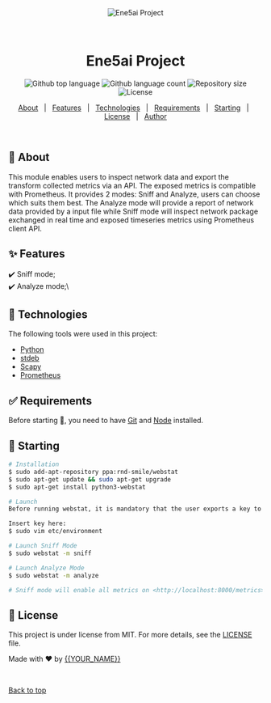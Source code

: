 <div align="center" id="top"> 
  <img src="./.github/app.gif" alt="Ene5ai Project" />

  &#xa0;

  <!-- <a href="https://ene5aiproject.netlify.app">Demo</a> -->
</div>

<h1 align="center">Ene5ai Project</h1>

<p align="center">
  <img alt="Github top language" src="https://img.shields.io/github/languages/top/{{saifuddin.mohammad}}/ene5ai-project?color=56BEB8">

  <img alt="Github language count" src="https://img.shields.io/github/languages/count/{{YOUR_GITHUB_USERNAME}}/ene5ai-project?color=56BEB8">

  <img alt="Repository size" src="https://img.shields.io/github/repo-size/{{YOUR_GITHUB_USERNAME}}/ene5ai-project?color=56BEB8">

  <img alt="License" src="https://img.shields.io/github/license/{{YOUR_GITHUB_USERNAME}}/ene5ai-project?color=56BEB8">

  <!-- <img alt="Github issues" src="https://img.shields.io/github/issues/{{YOUR_GITHUB_USERNAME}}/ene5ai-project?color=56BEB8" /> -->

  <!-- <img alt="Github forks" src="https://img.shields.io/github/forks/{{YOUR_GITHUB_USERNAME}}/ene5ai-project?color=56BEB8" /> -->

  <!-- <img alt="Github stars" src="https://img.shields.io/github/stars/{{YOUR_GITHUB_USERNAME}}/ene5ai-project?color=56BEB8" /> -->
</p>

<!-- Status -->

<!-- <h4 align="center"> 
	🚧  Ene5ai Project 🚀 Under construction...  🚧
</h4> 

<hr> -->

<p align="center">
  <a href="#dart-about">About</a> &#xa0; | &#xa0; 
  <a href="#sparkles-features">Features</a> &#xa0; | &#xa0;
  <a href="#rocket-technologies">Technologies</a> &#xa0; | &#xa0;
  <a href="#white_check_mark-requirements">Requirements</a> &#xa0; | &#xa0;
  <a href="#checkered_flag-starting">Starting</a> &#xa0; | &#xa0;
  <a href="#memo-license">License</a> &#xa0; | &#xa0;
  <a href="https://github.com/{{YOUR_GITHUB_USERNAME}}" target="_blank">Author</a>
</p>

<br>

## :dart: About ##

This module enables users to inspect network data and export the transform collected metrics via an API. The exposed metrics is compatible with Prometheus. It provides 2 modes: Sniff and Analyze, users can choose which suits them best. The Analyze mode will provide a report of network data provided by a input file while Sniff mode will inspect network package exchanged in real time and exposed timeseries metrics using Prometheus client API.
## :sparkles: Features ##

:heavy_check_mark: Sniff mode;\
:heavy_check_mark: Analyze mode;\

## :rocket: Technologies ##

The following tools were used in this project:

- [Python](https://www.python.org/)
- [stdeb](https://pypi.org/project/stdeb/)
- [Scapy](https://pypi.org/project/scapy/)
- [Prometheus](https://pypi.org/project/prometheus/)

## :white_check_mark: Requirements ##

Before starting :checkered_flag:, you need to have [Git](https://git-scm.com) and [Node](https://nodejs.org/en/) installed.

## :checkered_flag: Starting ##

```bash
# Installation
$ sudo add-apt-repository ppa:rnd-smile/webstat
$ sudo apt-get update && sudo apt-get upgrade
$ sudo apt-get install python3-webstat

# Launch
Before running webstat, it is mandatory that the user exports a key to the environment - this is to ensure that the sniffed data is encrypted

Insert key here: 
$ sudo vim etc/environment

# Launch Sniff Mode
$ sudo webstat -m sniff

# Launch Analyze Mode 
$ sudo webstat -m analyze

# Sniff mode will enable all metrics on <http://localhost:8000/metrics>, which can further be added as a Prometheus target

```

## :memo: License ##

This project is under license from MIT. For more details, see the [LICENSE](LICENSE.md) file.


Made with :heart: by <a href="https://github.com/{{YOUR_GITHUB_USERNAME}}" target="_blank">{{YOUR_NAME}}</a>

&#xa0;

<a href="#top">Back to top</a>
